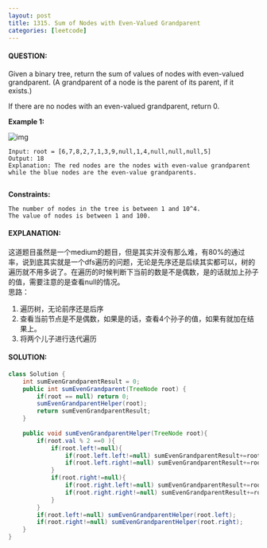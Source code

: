 ```yaml
---
layout: post
title: 1315. Sum of Nodes with Even-Valued Grandparent
categories: [leetcode]
---
```

#### QUESTION:
Given a binary tree, return the sum of values of nodes with even-valued grandparent.  (A grandparent of a node is the parent of its parent, if it exists.)

If there are no nodes with an even-valued grandparent, return 0.

 

**Example 1:**

![img](https://assets.leetcode.com/uploads/2019/07/24/1473_ex1.png) 

```
Input: root = [6,7,8,2,7,1,3,9,null,1,4,null,null,null,5]
Output: 18
Explanation: The red nodes are the nodes with even-value grandparent while the blue nodes are the even-value grandparents.
 
```

**Constraints:**

```
The number of nodes in the tree is between 1 and 10^4.
The value of nodes is between 1 and 100.
```
#### EXPLANATION:
这道题目虽然是一个medium的题目，但是其实并没有那么难，有80%的通过率，说到底其实就是一个dfs遍历的问题，无论是先序还是后续其实都可以，树的遍历就不用多说了。在遍历的时候判断下当前的数是不是偶数，是的话就加上孙子的值，需要注意的是查看null的情况。  
思路：  
1. 遍历树，无论前序还是后序
2. 查看当前节点是不是偶数，如果是的话，查看4个孙子的值，如果有就加在结果上。
3. 将两个儿子进行迭代遍历


#### SOLUTION:
```java
class Solution {
    int sumEvenGrandparentResult = 0;
    public int sumEvenGrandparent(TreeNode root) {
        if(root == null) return 0;
        sumEvenGrandparentHelper(root);
        return sumEvenGrandparentResult;
    }
    
    public void sumEvenGrandparentHelper(TreeNode root){
        if(root.val % 2 ==0 ){
            if(root.left!=null){
                if(root.left.left!=null) sumEvenGrandparentResult+=root.left.left.val;
                if(root.left.right!=null) sumEvenGrandparentResult+=root.left.right.val;
            }
            if(root.right!=null){
                if(root.right.left!=null) sumEvenGrandparentResult+=root.right.left.val;
                if(root.right.right!=null) sumEvenGrandparentResult+=root.right.right.val;
            }
        }
        if(root.left!=null) sumEvenGrandparentHelper(root.left);
        if(root.right!=null) sumEvenGrandparentHelper(root.right);
    }
}
```
